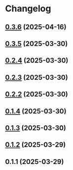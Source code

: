 # Changelog

## [0.3.6](https://github.com/DanielHabenicht/OSHome/compare/v0.3.5...oshome-web_server-v0.3.6) (2025-04-16)

## [0.3.5](https://github.com/DanielHabenicht/OSHome/compare/v0.3.2...oshome-web_server-v0.3.5) (2025-03-30)

## [0.2.4](https://github.com/DanielHabenicht/OSHome/compare/oshome-web_server-v0.2.3...oshome-web_server-v0.2.4) (2025-03-30)

## [0.2.3](https://github.com/DanielHabenicht/OSHome/compare/v0.2.2...oshome-web_server-v0.2.3) (2025-03-30)

## [0.2.2](https://github.com/DanielHabenicht/OSHome/compare/oshome-web_server-v0.1.4...oshome-web_server-v0.2.2) (2025-03-30)

## [0.1.4](https://github.com/DanielHabenicht/OSHome/compare/v0.1.3...oshome-web_server-v0.1.4) (2025-03-30)

## [0.1.3](https://github.com/DanielHabenicht/OSHome/compare/oshome-web_server-v0.1.2...oshome-web_server-v0.1.3) (2025-03-30)

## [0.1.2](https://github.com/DanielHabenicht/OSHome/compare/oshome-web_server-v0.1.1...oshome-web_server-v0.1.2) (2025-03-29)

## 0.1.1 (2025-03-29)
